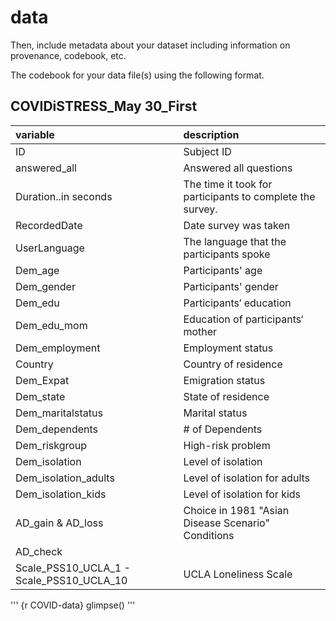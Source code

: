 # data

Then, include metadata about your dataset including information on provenance, codebook, etc.

The codebook for your data file(s) using the following format.

## COVIDiSTRESS_May 30_First 

|variable         |description |
|:----------------|:-----------|
|ID        | Subject ID |
|answered_all    | Answered all questions |
|Duration..in seconds       | The time it took for participants to complete the survey.|
|RecordedDate           | Date survey was taken |
|UserLanguage | The language that the participants spoke | 
|Dem_age| Participants' age
|Dem_gender| Participants' gender
|Dem_edu| Participants‘ education
|Dem_edu_mom| Education of participants‘ mother
|Dem_employment | Employment status 
|Country| Country of residence
|Dem_Expat|	Emigration status
|Dem_state| State of residence 
|Dem_maritalstatus| Marital status
|Dem_dependents| # of Dependents
|Dem_riskgroup| High-risk problem
|Dem_isolation| Level of isolation
|Dem_isolation_adults| Level of isolation for adults 
|Dem_isolation_kids| Level of isolation for kids 
|AD_gain & AD_loss| Choice in 1981 "Asian Disease Scenario" Conditions 
|AD_check| 
|Scale_PSS10_UCLA_1	- Scale_PSS10_UCLA_10| UCLA Loneliness Scale 

'''
{r COVID-data}
  glimpse()
'''


